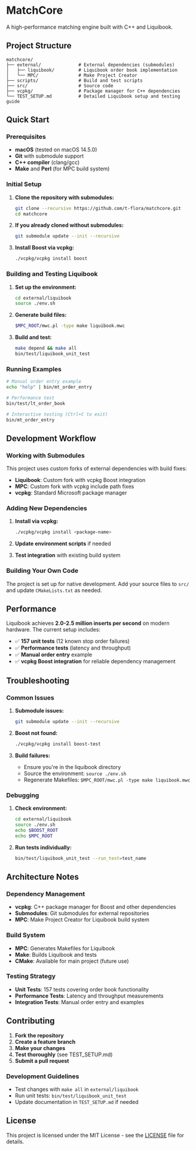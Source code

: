 # MatchCore

A high-performance matching engine built with C++ and Liquibook.

## Project Structure

```
matchcore/
├── external/              # External dependencies (submodules)
│   ├── liquibook/         # Liquibook order book implementation
│   └── MPC/               # Make Project Creator
├── scripts/               # Build and test scripts
├── src/                   # Source code
├── vcpkg/                 # Package manager for C++ dependencies
└── TEST_SETUP.md          # Detailed Liquibook setup and testing guide
```

## Quick Start

### Prerequisites

- **macOS** (tested on macOS 14.5.0)
- **Git** with submodule support
- **C++ compiler** (clang/gcc)
- **Make** and **Perl** (for MPC build system)

### Initial Setup

1. **Clone the repository with submodules:**
   ```bash
   git clone --recursive https://github.com/t-flora/matchcore.git
   cd matchcore
   ```

2. **If you already cloned without submodules:**
   ```bash
   git submodule update --init --recursive
   ```

3. **Install Boost via vcpkg:**
   ```bash
   ./vcpkg/vcpkg install boost
   ```

### Building and Testing Liquibook

1. **Set up the environment:**
   ```bash
   cd external/liquibook
   source ./env.sh
   ```

2. **Generate build files:**
   ```bash
   $MPC_ROOT/mwc.pl -type make liquibook.mwc
   ```

3. **Build and test:**
   ```bash
   make depend && make all
   bin/test/liquibook_unit_test
   ```

### Running Examples

```bash
# Manual order entry example
echo "help" | bin/mt_order_entry

# Performance test
bin/test/lt_order_book

# Interactive testing (Ctrl+C to exit)
bin/mt_order_entry
```

## Development Workflow

### Working with Submodules

This project uses custom forks of external dependencies with build fixes:

- **Liquibook**: Custom fork with vcpkg Boost integration
- **MPC**: Custom fork with vcpkg include path fixes
- **vcpkg**: Standard Microsoft package manager

### Adding New Dependencies

1. **Install via vcpkg:**
   ```bash
   ./vcpkg/vcpkg install <package-name>
   ```

2. **Update environment scripts** if needed
3. **Test integration** with existing build system

### Building Your Own Code

The project is set up for native development. Add your source files to `src/` and update `CMakeLists.txt` as needed.

## Performance

Liquibook achieves **2.0-2.5 million inserts per second** on modern hardware. The current setup includes:

- ✅ **157 unit tests** (12 known stop order failures)
- ✅ **Performance tests** (latency and throughput)
- ✅ **Manual order entry** example
- ✅ **vcpkg Boost integration** for reliable dependency management

## Troubleshooting

### Common Issues

1. **Submodule issues:**
   ```bash
   git submodule update --init --recursive
   ```

2. **Boost not found:**
   ```bash
   ./vcpkg/vcpkg install boost-test
   ```

3. **Build failures:**
   - Ensure you're in the liquibook directory
   - Source the environment: `source ./env.sh`
   - Regenerate Makefiles: `$MPC_ROOT/mwc.pl -type make liquibook.mwc`

### Debugging

1. **Check environment:**
   ```bash
   cd external/liquibook
   source ./env.sh
   echo $BOOST_ROOT
   echo $MPC_ROOT
   ```

2. **Run tests individually:**
   ```bash
   bin/test/liquibook_unit_test --run_test=test_name
   ```

## Architecture Notes

### Dependency Management

- **vcpkg**: C++ package manager for Boost and other dependencies
- **Submodules**: Git submodules for external repositories
- **MPC**: Make Project Creator for Liquibook build system

### Build System

- **MPC**: Generates Makefiles for Liquibook
- **Make**: Builds Liquibook and tests
- **CMake**: Available for main project (future use)

### Testing Strategy

- **Unit Tests**: 157 tests covering order book functionality
- **Performance Tests**: Latency and throughput measurements
- **Integration Tests**: Manual order entry and examples

## Contributing

1. **Fork the repository**
2. **Create a feature branch**
3. **Make your changes**
4. **Test thoroughly** (see TEST_SETUP.md)
5. **Submit a pull request**

### Development Guidelines

- Test changes with `make all` in `external/liquibook`
- Run unit tests: `bin/test/liquibook_unit_test`
- Update documentation in `TEST_SETUP.md` if needed

## License

This project is licensed under the MIT License - see the [LICENSE](LICENSE) file for details. 
